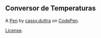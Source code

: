 Conversor de Temperaturas
-------------------------


A [Pen](https://codepen.io/casselinyduttra/pen/KKRgYEy) by [cassy.duttra](https://codepen.io/casselinyduttra) on [CodePen](https://codepen.io).

[License](https://codepen.io/license/pen/KKRgYEy).